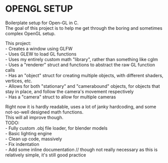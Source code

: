# OPENGL SETUP
Boilerplate setup for Open-GL in C.   
The goal of this project is to help me get through the boring and sometimes complex OpenGL setup.   

This project:   
	- Creates a window using GLFW   
	- Uses GLEW to load GL functions   
	- Uses my entirely custom math "library", rather than something like cglm   
	- Uses a "renderer" struct and functions to abstract the raw GL function calls   
	- Has an "object" struct for creating multiple objects, with different shaders, vertices, etc.   
	- Allows for both "stationary" and "camerabound" objects, for objects that stay in place, and follow the camera's movement respectively   
	- Has a "camera" struct to allow for multiple cameras   

Right now it is hardly readable, uses a lot of janky hardcoding, and some not-so-well designed math functions.   
This will all improve though.   
TODO:   
	- Fully custom .obj file loader, for blender models   
	- Basic lighting engine   
	- Clean up code, massively   
	- Fix indentation   
	- Add some inline documentation // though not really necessary as this is relatively simple, it's still good practice   
